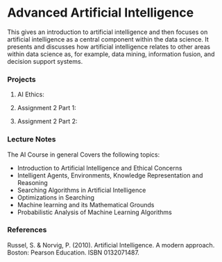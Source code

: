 # Advanced Artificial Intelligence
This gives an introduction to artificial intelligence and then focuses on artificial intelligence as a central component within the data science. It presents and discusses how artificial intelligence relates to other areas within data science as, for example, data mining, information fusion, and decision support systems.
### Projects 
1. AI Ethics: 

2. Assignment 2 Part 1:

3. Assignment 2 Part 2: 


### Lecture Notes 
The AI Course in general Covers the following topics: 
- Introduction to Artificial Intelligence and Ethical Concerns 
- Intelligent Agents, Environments, Knowledge Representation and Reasoning
- Searching Algorithms in Artificial Intelligence 
- Optimizations in Searching
- Machine learning and its Mathematical Grounds
- Probabilistic Analysis of Machine Learning Algorithms

### References 
Russel, S. & Norvig, P. (2010). Artificial Intelligence. A modern approach. Boston: Pearson Education. ISBN 0132071487.



